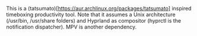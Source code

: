 This is a (tatsumato)[https://aur.archlinux.org/packages/tatsumato] inspired timeboxing productivity tool. Note that it assumes a Unix architecture (/usr/bin, /usr/share folders) and Hyprland as compositor (hyprctl is the notification dispatcher). MPV is another dependency.

